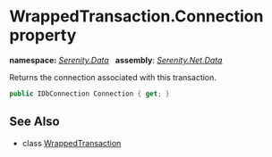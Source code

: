 # WrappedTransaction.Connection property
**namespace:** *[Serenity.Data](../../README.md#serenity.data-namespace)*   **assembly**: *[Serenity.Net.Data](../../README.md)*

Returns the connection associated with this transaction.

```csharp
public IDbConnection Connection { get; }
```

## See Also

* class [WrappedTransaction](../WrappedTransaction.md)